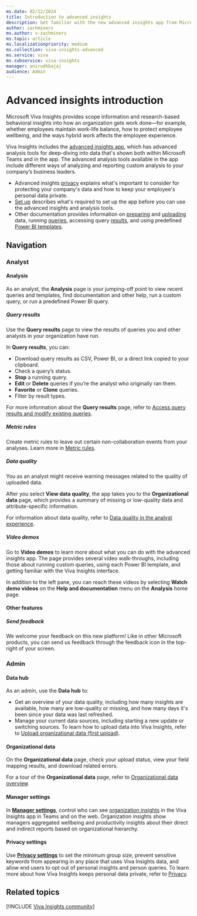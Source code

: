 ```yaml
---
ms.date: 02/12/2024
title: Introduction to advanced insights
description: Get familiar with the new advanced insights app from Microsoft Viva Insights 
author: zachminers
ms.author: v-zachminers
ms.topic: article
ms.localizationpriority: medium
ms.collection: viva-insights-advanced
ms.service: viva 
ms.subservice: viva-insights
manager: anirudhbajaj
audience: Admin
---
```


# Advanced insights introduction

Microsoft Viva Insights provides scope information and research-based behavioral insights into how  an organization gets work done—for example, whether employees maintain work-life balance, how to protect employee wellbeing, and the ways hybrid work affects the employee experience. 

Viva Insights includes the [advanced insights app](https://go.microsoft.com/fwlink/?linkid=2201482), which has advanced analysis tools for deep-diving into data that's shown both within Microsoft Teams and in the app. The advanced analysis tools available in the app include different ways of analyzing and reporting custom analysis to your company’s business leaders.

* Advanced insights [privacy](./privacy/privacy.md) explains what's important to consider for protecting your company's data and how to keep your employee's personal data private.
* [Set up](./setup-maint/setup.md) describes what's required to set up the app before you can use the advanced insights and analysis tools.
* Other documentation provides information on [preparing](./admin/prepare-org-data.md) and [uploading](./admin/upload-org-data-first.md) data, running [queries](./analyst/person-query.md), accessing query [results](./analyst/query-results.md), and using predefined [Power BI templates](./analyst/templates/introduction-to-templates.md).

## Navigation

### Analyst

#### Analysis

As an analyst, the **Analysis** page is your jumping-off point to view recent queries and templates, find documentation and other help, run a custom query, or run a predefined Power BI query. 

##### Query results

Use the **Query results** page to view the results of queries you and other analysts in your organization have run. 

In **Query results**, you can:

* Download query results as CSV, Power BI, or a direct link copied to your clipboard.
* Check a query’s status.
* **Stop** a running query.
* **Edit** or **Delete** queries if you’re the analyst who originally ran them.
* **Favorite** or **Clone** queries.
* Filter by result types.

For more information about the **Query results** page, refer to [Access query results and modify existing queries](./analyst/query-results.md).

##### Metric rules

Create metric rules to leave out certain non-collaboration events from your analyses. Learn more in [Metric rules](../advanced/analyst/metric-rules.md).

##### Data quality

You as an analyst might receive warning messages related to the quality of uploaded data.  

After you select **View data quality**, the app takes you to the **Organizational data** page, which provides a summary of missing or low-quality data and attribute-specific information.

For information about data quality, refer to [Data quality in the analyst experience](./analyst/data-quality-analyst-experience.md).

##### Video demos

Go to **Video demos** to learn more about what you can do with the advanced insights app. The page provides several video walk-throughs, including those about running custom queries, using each Power BI template, and getting familiar with the Viva Insights interface.

In addition to the left pane, you can reach these videos by selecting **Watch demo videos** on the **Help and documentation** menu on the **Analysis** home page.

#### Other features

##### Send feedback

We welcome your feedback on this new platform! Like in other Microsoft products, you can send us feedback through the feedback icon in the top-right of your screen.

### Admin

#### Data hub

As an admin, use the **Data hub** to:

* Get an overview of your data quality, including how many insights are available, how many are low-quality or missing, and how many days it's been since your data was last refreshed.
* Manage your current data sources, including starting a new update or switching sources. To learn how to upload data into Viva Insights, refer to [Upload organizational data (first upload)](../advanced/admin/upload-org-data-first.md).

#### Organizational data

On the **Organizational data** page, check your upload status, view your field mapping results, and download related errors.

For a tour of the **Organizational data** page, refer to [Organizational data overview](../advanced/admin/org-data-overview.md#organizational-data-in-the-advanced-insights-app).

#### Manager settings

In **[Manager settings](./setup-maint/manager-settings.md)**, control who can see [organization insights](../org-team-insights/org-insights.md) in the Viva Insights app in Teams and on the web. Organization insights show managers aggregated wellbeing and productivity insights about their direct and indirect reports based on organizational hierarchy.

#### Privacy settings

Use [**Privacy settings**](setup-maint/setup.md#customize-privacy-settings) to set the minimum group size, prevent sensitive keywords from appearing in any place that uses Viva Insights data, and allow end users to opt out of personal insights and person queries. To learn more about how Viva Insights keeps personal data private, refer to [Privacy](./privacy/privacy.md).

## Related topics

 [!INCLUDE [Viva Insights community](../personal/includes/insights-community.md)]
